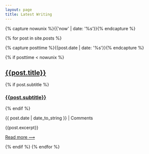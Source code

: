 ```yaml
---
layout: page
title: Latest Writing
---
```


{% capture nowunix %}{{'now' | date: '%s'}}{% endcapture %}

{% for post in site.posts %}

{% capture posttime %}{{post.date | date: '%s'}}{% endcapture %}

{% if posttime < nowunix %}

<div class="pv2">

<h2 class="mv0"><a class="no-underline tcblack" href="{{post.url}}">{{post.title}}</a></h2>

{% if post.subtitle %}

<h3 class="mv0 fw3"><a class="no-underline tcblack" href="{{post.url}}">{{post.subtitle}}</a></h3>

{% endif %}

<span class="f5 f6-s ttu black-20 pv3">{{ post.date | date_to_string }} | <span class="disqus-comment-count" data-disqus-url="http://tomcritchlow.com{{post.url}}">Comments</span> </span>

{{post.excerpt}}

<a href="{{post.url}}">Read more &#10239;</a>

</div>

{% endif %}
{% endfor %}

<script id="dsq-count-scr" src="//tomcritchlow.disqus.com/count.js" async></script>
